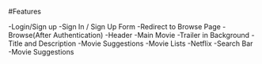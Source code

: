 #Features

-Login/Sign up
    -Sign In / Sign Up Form
    -Redirect to Browse Page
-Browse(After Authentication)
    -Header
    -Main Movie
        -Trailer in Background
        -Title and Description
        -Movie Suggestions
            -Movie Lists
-Netflix
    -Search Bar
    -Movie Suggestions